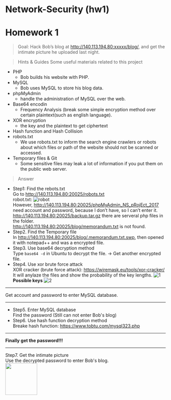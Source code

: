 # Network-Security (hw1)
# Homework 1 
> Goal: Hack Bob’s blog at http://140.113.194.80:xxxxx/blog/, and get the intimate picture he uploaded last night.   

> Hints & Guides
  > Some useful materials related to this project
  * PHP 
    * Bob builds his website with PHP.
  * MySQL 
    * Bob uses MySQL to store his blog data.
  * phpMyAdmin 
    * handle the administration of MySQL over the web.
  * Base64 encodin
    * Frequency Analysis (break some simple encryption method over certain plaintext(such as english language).
  * XOR encryption
    * the key and the plaintext to get ciphertext
  * Hash function and Hash Collision
  * robots.txt 
    * We use robots.txt to inform the search engine crawlers or robots about which files or path of the website should not be scanned or accessed.
  * Temporary files & Git 
    * Some sensitive files may leak a lot of information if you put them on the public web server.
  
> Answer
* Step1: Find the rebots.txt   
Go to http://140.113.194.80:20025/robots.txt   
robot.txt: ![robot](https://i.imgur.com/EtDnW1c.jpg)   
However, http://140.113.194.80:20025/phpMyAdmin_NS_pRojEct_2017 need account and password, because I don’t have, so I can’t enter it.   
http://140.113.194.80:20025/backup.tar.gz there are serveral php files in the folder.   
http://140.113.194.80:20025/blog/memorandum.txt is not found.   
* Step2. Find the Temporary file   
In http://140.113.194.80:20025/blog/.memorandum.txt.swp, then opened it with notepad++ and was a encrypted file.
* Step3. Use base64 decryption method   
Type `base64 -d` in Ubuntu to decrypt the file. -> Get another encrypted file.
* Step4. Use xor brute force attack   
XOR cracker (brute force attack): https://wiremask.eu/tools/xor-cracker/   
It will anylaze the files and show the probability of the key lengths.
![1](https://i.imgur.com/8yx3qJy.png)
**Possible keys**
![2](https://i.imgur.com/F1hKdKA.jpg)
***
Get account and password to enter MySQL database.
***
* Step5. Enter MySQL database   
Find the password (Still can not enter Bob's blog)
* Step6. Use hash function decryption method   
Breake hash function: https://www.tobtu.com/mysql323.php 
***
**Finally get the password!!!** 
***
Step7. Get the intimate picture   
Use the decrypted password to enter Bob's blog.   
<img src="https://i.imgur.com/5tNAyBS.png" width=100 height=100 />
 
 
